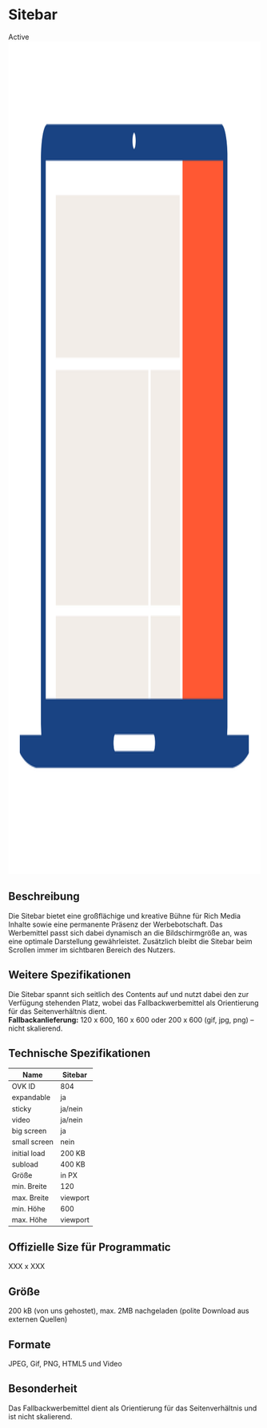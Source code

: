 # Sitebar
<span class="badge badge--success">Active</span>
<img width="2500" height="1667" alt="OVK_WF_Desktop_Sitebar" src="https://github.com/BVDW-org/ovk-docusaurus/blob/main/ovk/static/img/formats/OVK_WF_Desktop_Sitebar.png?raw=true" />


## Beschreibung
Die Sitebar bietet eine großflächige und kreative Bühne für Rich Media Inhalte sowie eine permanente Präsenz der Werbebotschaft. Das Werbemittel passt sich dabei dynamisch an die Bildschirmgröße an, was eine optimale Darstellung gewährleistet. Zusätzlich bleibt die Sitebar beim Scrollen immer im sichtbaren Bereich des Nutzers.

## Weitere Spezifikationen
Die Sitebar spannt sich seitlich des Contents auf und nutzt dabei den zur Verfügung stehenden Platz, wobei das Fallbackwerbemittel als Orientierung für das Seitenverhältnis dient.  
**Fallbackanlieferung:** 120 x 600, 160 x 600 oder 200 x 600 (gif, jpg, png) – nicht skalierend.

## Technische Spezifikationen

| Name           | Sitebar      |
|----------------|--------------|
| OVK ID         | 804          |
| expandable     | ja           |
| sticky         | ja/nein      |
| video          | ja/nein      |
| big screen     | ja           |
| small screen   | nein         |
| initial load   | 200 KB       |
| subload        | 400 KB       |
| Größe          | in PX        |
| min. Breite    | 120           |
| max. Breite    | viewport     |
| min. Höhe      | 600            |
| max. Höhe      | viewport     |

## Offizielle Size für Programmatic
XXX x XXX

## Größe
200 kB (von uns gehostet), max. 2MB nachgeladen (polite Download aus externen Quellen)

## Formate
JPEG, Gif, PNG, HTML5 und Video

## Besonderheit
Das Fallbackwerbemittel dient als Orientierung für das Seitenverhältnis und ist nicht skalierend.
